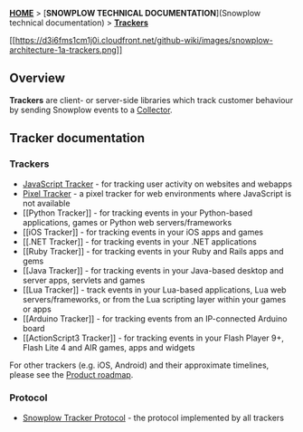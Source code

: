 [**HOME**](Home) > [**SNOWPLOW TECHNICAL DOCUMENTATION**](Snowplow technical documentation) > [**Trackers**](trackers)

[[https://d3i6fms1cm1j0i.cloudfront.net/github-wiki/images/snowplow-architecture-1a-trackers.png]]

## Overview

**Trackers** are client- or server-side libraries which track customer behaviour by sending Snowplow events to a [Collector](collectors).

## Tracker documentation

### Trackers

* [JavaScript Tracker](Javascript-Tracker) - for tracking user activity on websites and webapps
* [Pixel Tracker](pixel-tracker) - a pixel tracker for web environments where JavaScript is not available
* [[Python Tracker]] - for tracking events in your Python-based applications, games or Python web servers/frameworks
* [[iOS Tracker]] - for tracking events in your iOS apps and games
* [[.NET Tracker]] - for tracking events in your .NET applications
* [[Ruby Tracker]] - for tracking events in your Ruby and Rails apps and gems
* [[Java Tracker]] - for tracking events in your Java-based desktop and server apps, servlets and games
* [[Lua Tracker]] - track events in your Lua-based applications, Lua web servers/frameworks, or from the Lua scripting layer within your games or apps
* [[Arduino Tracker]] - for tracking events from an IP-connected Arduino board
* [[ActionScript3 Tracker]] - for tracking events in your Flash Player 9+, Flash Lite 4 and AIR games, apps and widgets

For other trackers (e.g. iOS, Android) and their approximate timelines, please see the [Product roadmap](Product-roadmap).

### Protocol

* [Snowplow Tracker Protocol](snowplow-tracker-protocol) - the protocol implemented by all trackers

